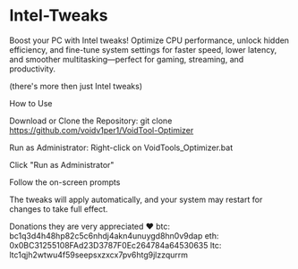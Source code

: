# Intel-Tweaks
Boost your PC with Intel tweaks! Optimize CPU performance, unlock hidden efficiency, and fine-tune system settings for faster speed, lower latency, and smoother multitasking—perfect for gaming, streaming, and productivity.

(there's more then just Intel tweaks)


How to Use

Download or Clone the Repository:
git clone https://github.com/voidv1per1/VoidTool-Optimizer

Run as Administrator:
Right-click on VoidTools_Optimizer.bat

Click "Run as Administrator"

Follow the on-screen prompts

The tweaks will apply automatically, and your system may restart for changes to take full effect.


Donations they are very appreciated ❤️ 
btc: bc1q3d4h48hp82c5c6nhdj4akn4unuygd8hn0v9dap
eth: 0x0BC31255108FAd23D3787F0Ec264784a64530635
ltc: ltc1qjh2wtwu4f59seepsxzxcx7pv6htg9jlzzqurrm
